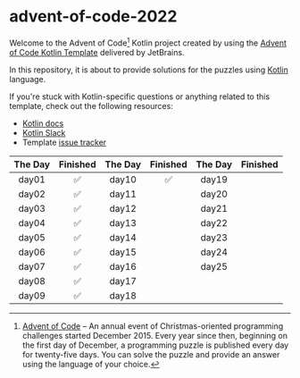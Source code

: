 # advent-of-code-2022

Welcome to the Advent of Code[^aoc] Kotlin project created by using the [Advent of Code Kotlin Template][template] delivered by JetBrains.

In this repository, it is about to provide solutions for the puzzles using [Kotlin][kotlin] language.

If you're stuck with Kotlin-specific questions or anything related to this template, check out the following resources:

- [Kotlin docs][docs]
- [Kotlin Slack][slack]
- Template [issue tracker][issues]

| The Day | Finished | The Day | Finished | The Day | Finished |
|:-------:|:--------:|:-------:|:--------:|:-------:|:--------:|
|  day01  |    ✅     |  day10  |    ✅      |  day19  |          |
|  day02  |    ✅      |  day11  |          |  day20  |          |
|  day03  |    ✅      |  day12  |          |  day21  |          |
|  day04  |    ✅      |  day13  |          |  day22  |          |
|  day05  |    ✅      |  day14  |          |  day23  |          |
|  day06  |    ✅      |  day15  |          |  day24  |          |
|  day07  |    ✅      |  day16  |          |  day25  |          |
|  day08  |    ✅      |  day17  |          |         |          |
|  day09  |    ✅      |  day18  |          |         |          |

[^aoc]:
    [Advent of Code][aoc] – An annual event of Christmas-oriented programming challenges started December 2015.
    Every year since then, beginning on the first day of December, a programming puzzle is published every day for twenty-five days.
    You can solve the puzzle and provide an answer using the language of your choice.

[aoc]: https://adventofcode.com
[docs]: https://kotlinlang.org/docs/home.html
[github]: https://github.com/ithinkigottago
[issues]: https://github.com/kotlin-hands-on/advent-of-code-kotlin-template/issues
[kotlin]: https://kotlinlang.org
[slack]: https://surveys.jetbrains.com/s3/kotlin-slack-sign-up
[template]: https://github.com/kotlin-hands-on/advent-of-code-kotlin-template
